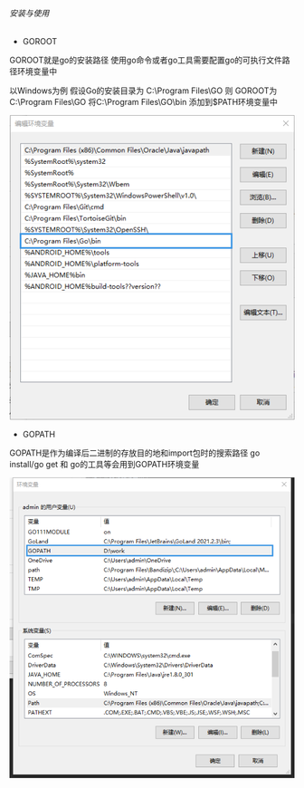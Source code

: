 ###### 安装与使用

- GOROOT

GOROOT就是go的安装路径
使用go命令或者go工具需要配置go的可执行文件路径环境变量中

以Windows为例
假设Go的安装目录为 C:\Program Files\GO
则 GOROOT为C:\Program Files\GO
将C:\Program Files\GO\bin 添加到$PATH环境变量中

![](../asset/01.png)

- GOPATH

GOPATH是作为编译后二进制的存放目的地和import包时的搜索路径
go install/go get 和 go的工具等会用到GOPATH环境变量

![](../asset/02.png)